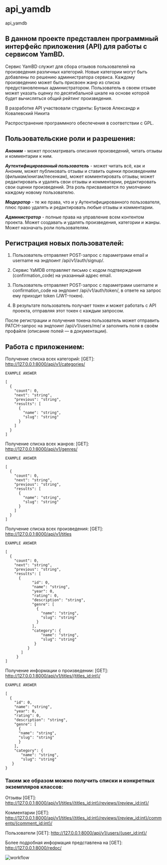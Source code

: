 # api_yamdb
api_yamdb


## В данном проекте представлен программный интерфейс приложения (API) для работы с сервисом YamBD.

Сервис YamBD служит для сбора отзывов пользователей на произведения различных категорий.
Новые категории могут быть добавлены по решению администратора сервиса.
Каждому произведению может быть присвоен жанр из списка предустановленных администратором.
Пользователь в своем отзыве может указать оценку по десятибальной шкале на основе которой будет вычисляться общий рейтинг произведения.

В разработке API участвовали студенты: Бутаков Александр и Ковалевский Никита

Распространение программного обеспечения в соответствии с GPL.

## Пользовательские роли и разрешения:

***Аноним*** - может просматривать описания произведений, читать отзывы и комментарии к ним.

***Аутентифицированный пользователь*** - может читать всё, как и Аноним, может публиковать отзывы и ставить оценки произведениям (фильмам/книгам/песенкам), может комментировать отзывы; может редактировать и удалять свои отзывы и комментарии, редактировать свои оценки произведений. Эта роль присваивается по умолчанию каждому новому пользователю.

***Модератор*** - те же права, что и у Аутентифицированного пользователя, плюс право удалять и редактировать любые отзывы и комментарии.

***Администратор*** - полные права на управление всем контентом проекта. Может создавать и удалять произведения, категории и жанры. Может назначать роли пользователям.


## Регистрация новых пользователей:

1. Пользователь отправляет POST-запрос с параметрами email и username на эндпоинт /api/v1/auth/signup/.

2. Сервис YaMDB отправляет письмо с кодом подтверждения (confirmation_code) на указанный адрес email.

3. Пользователь отправляет POST-запрос с параметрами username и confirmation_code на эндпоинт /api/v1/auth/token/, в ответе на запрос ему приходит token (JWT-токен).

4. В результате пользователь получает токен и может работать с API проекта, отправляя этот токен с каждым запросом.

После регистрации и получения токена пользователь может отправить PATCH-запрос на эндпоинт /api/v1/users/me/ и заполнить поля в своём профайле (описание полей — в документации).

## Работа с приложением:

Получение списка всех категорий: [GET]: http://127.0.0.1:8000/api/v1/categories/

```
EXAMPLE ANSWER

[
  {
    "count": 0,
    "next": "string",
    "previous": "string",
    "results": [
      {
        "name": "string",
        "slug": "string"
      }
    ]   
  }
]
```


Получение списка всех жанров: [GET]: http://127.0.0.1:8000/api/v1/genres/

```
EXAMPLE ANSWER

[
  {
    "count": 0,
    "next": "string",
    "previous": "string",
    "results": [
      {
        "name": "string",
        "slug": "string"
      }
    ]   
  }
]
```

Получение списка всех произведения: [GET]: http://127.0.0.1:8000/api/v1/titles

```
EXAMPLE ANSWER

[
  {
    "count": 0,
    "next": "string",
    "previous": "string",
    "results": [
      {
            "id": 0,
            "name": "string",
            "year": 0,
            "rating": 0,
            "description": "string",
            "genre": [
              {
                "name": "string",
                "slug": "string"
              }
            ],
            "category": {
                "name": "string",
                "slug": "string"
             }
          }
       ]   
     }
]
```


Получение информации о произведении: [GET]: http://127.0.0.1:8000/api/v1/titles/{titles_id:int}/

```
EXAMPLE ANSWER

[
  {
    "id": 0,
    "name": "string",
    "year": 0,
    "rating": 0,
    "description": "string",
    "genre": [
      {
      "name": "string",
      "slug": "string"
      }
    ],
    "category": {
       "name": "string",
       "slug": "string"
   }
}
```

### Таким же образом можно получить списки и конкретных экземпляров классов:

Отзывы [GET]: http://127.0.0.1:8000/api/v1/titles/{titles_id:int}/reviews/{review_id:int}/

Комментарии [GET]: http://127.0.0.1:8000/api/v1/titles/{titles_id:int}/reviews/{review_id:int}/comments/{comment_id:int}/

Пользователи [GET]: http://127.0.0.1:8000/api/v1/users/{user_id:int}/


Более подробная информация представлена на [GET]: http://127.0.0.1:8000/redoc/

![workflow](https://github.com/K3llar/yamdb_final/actions/workflows/yamdb_workflow/badge.svg)
